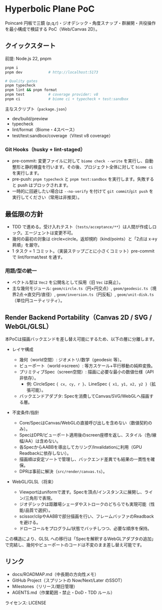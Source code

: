 # Hyperbolic Plane PoC

Poincaré 円板で三鏡 (p,q,r)・ジオデシック・角度スナップ・群展開・共役操作を最小構成で検証する PoC（Web/Canvas 2D）。

## クイックスタート
前提: Node.js 22, pnpm

```bash
pnpm i
pnpm dev            # http://localhost:5173

# Quality gates
pnpm typecheck
pnpm lint && pnpm format
pnpm test           # coverage provider: v8
pnpm ci             # biome ci + typecheck + test:sandbox
```

主なスクリプト（`package.json`）
- dev/build/preview
- typecheck
- lint/format（Biome・4スペース）
- test/test:sandbox/coverage（Vitest v8 coverage）

### Git Hooks（husky + lint-staged）
- pre-commit: 変更ファイルに対して `biome check --write` を実行し、自動整形と静的検査を行います。その後、プロジェクト全体に対して `biome ci` を実行します。
- pre-push: `pnpm typecheck` と `pnpm test:sandbox` を実行します。失敗すると push はブロックされます。
- 一時的に回避したい場合は `--no-verify` を付けて `git commit`/`git push` を実行してください（常用は非推奨）。

## 最低限の方針
- TDD で進める。受け入れテスト（`tests/acceptance/**`）は人間が作成しロック。エージェントは変更不可。
- 幾何の最初の対象は circle×circle。返却規約（kind/points）と「2点は x→y 昇順」を厳守。
- 1 タスク = 1 コミット。（実装ステップごとに小さくコミット）pre-commit で lint/format/test を通す。

### 用語/型の統一
- ベクトル型は `Vec2` を公開名として採用（旧 `Vec` は廃止）。
- 主な幾何モジュール: `geom/circle.ts`（円×円交点）, `geom/geodesic.ts`（境界2点→直交円/直径）, `geom/inversion.ts`（円反転）, `geom/unit-disk.ts`（単位円ユーティリティ）。

## Render Backend Portability（Canvas 2D / SVG / WebGL/GLSL）

本PoCは描画バックエンドを差し替え可能にするため、以下の層に分離します。

- レイヤ構成
  - 幾何（world空間）: ジオメトリ/数学（geodesic 等）。
  - ビューポート（world→screen）: 等方スケール+平行移動の純粋変換。
  - プリミティブSpec（screen空間）: 描画に必要な最小の数値仕様（API非依存）。
    - 例: CircleSpec `{ cx, cy, r }`、LineSpec `{ x1, y1, x2, y2 }`（拡張可能）。
  - バックエンドアダプタ: Specを消費してCanvas/SVG/WebGLへ描画する層。

- 不変条件/指針
  - Core/SpecはCanvas/WebGLの直接呼び出しを含めない（数値契約のみ）。
  - SpecはDPR/ビューポート適用後のscreen座標を返し、スタイル（色/線幅/AA）は含めない。
  - 各SpecからAABBを導出してカリング/Invalidationに利用（GPU Readbackに依存しない）。
  - 描画順は安定ソートで管理し、バックエンド差異でも結果の一貫性を確保。
  - DPRは事前に解決（`src/render/canvas.ts`）。

- WebGL/GLSL（将来）
  - Viewportはuniformで渡す。Specを頂点/インスタンスに展開し、ライン/三角形で表現。
  - ジオデシックは距離場シェーダやストロークのどちらでも実現可能（性能/品質で選択）。
  - scissor/clipやAABBで部分描画を行い、フレームバッファのReadbackを避ける。
  - ドローコールをプログラム/状態でバッチしつつ、必要な順序を保持。

この構造により、GLSL への移行は「Specを解釈するWebGLアダプタの追加」で完結し、幾何やビューポートのコードは不変のまま差し替え可能です。

## リンク
- docs/ROADMAP.md（中長期の方向性メモ）
- GitHub Project（スプリントの Now/Next/Later のSSOT）
- Milestones（リリース/期日管理）
- AGENTS.md（作業範囲・禁止・DoD・TDD ルール）

ライセンス: LICENSE

